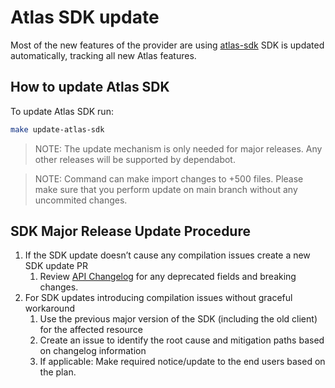 # Atlas SDK update

Most of the new features of the provider are using [atlas-sdk](https://github.com/mongodb/atlas-sdk-go)
SDK is updated automatically, tracking all new Atlas features.

## How to update Atlas SDK 

To update Atlas SDK run:

```bash
make update-atlas-sdk
```

> NOTE: The update mechanism is only needed for major releases. Any other releases will be supported by dependabot.

> NOTE: Command can make import changes to +500 files. Please make sure that you perform update on main branch without any uncommited changes.

## SDK Major Release Update Procedure

1. If the SDK update doesn’t cause any compilation issues create a new SDK update PR
   1. Review [API Changelog](https://www.mongodb.com/docs/atlas/reference/api-resources-spec/changelog) for any deprecated fields and breaking changes.
2. For SDK updates introducing compilation issues without graceful workaround
   1. Use the previous major version of the SDK (including the old client) for the affected resource
   2. Create an issue to identify the root cause and mitigation paths based on changelog information  
   3. If applicable: Make required notice/update to the end users based on the plan.
